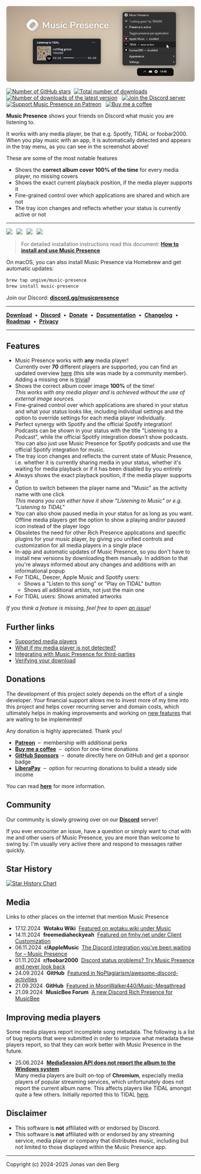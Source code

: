 ![Screenshot of the application in the tray menu and the Discord status](
  ./assets/banner.png)

[![Number of GitHub stars](https://img.shields.io/github/stars/ungive/discord-music-presence?style=flat&label=Stars&logo=github&labelColor=444&color=DAAA3F&cacheSeconds=3600)](https://star-history.com/#ungive/discord-music-presence&Date)
&nbsp;[![Total number of downloads](https://img.shields.io/github/downloads/ungive/discord-music-presence/total?style=flat&label=Downloads&labelColor=444&logo=hack-the-box&logoColor=white&cacheSeconds=600)](https://github.com/ungive/discord-music-presence/releases)
&nbsp;[![Number of downloads of the latest version](https://img.shields.io/github/downloads/ungive/discord-music-presence/latest/total?style=flat&label=Downloads%20%40latest&labelColor=444&logo=hack-the-box&logoColor=white&cacheSeconds=600)](https://github.com/ungive/discord-music-presence/releases/latest)
&nbsp;
[![Join the Discord server](https://img.shields.io/discord/1224509771068211292?logo=discord&logoColor=eee&label=Discord&labelColor=464ce5&color=fff&cacheSeconds=43200)](https://discord-invite.musicpresence.app)
&nbsp;
[![Support Music Presence on Patreon](https://img.shields.io/badge/Patreon-black?style=flat&logo=patreon&color=black)](https://patreon.com/musicpresence)
&nbsp;
[![Buy me a coffee](https://img.shields.io/badge/Buy%20me%20a%20coffee-black?style=flat&logo=buymeacoffee&logoColor=black&color=FFDD00)](https://buymeacoffee.com/jonasvandenberg)

**Music Presence** shows your friends on Discord
what music you are listening to.

It works with any media player, be that e.g. Spotify, TIDAL or foobar2000.
When you play music with an app, it is automatically detected
and appears in the tray menu, as you can see in the screenshot above!

These are some of the most notable features

- Shows the **correct album cover 100% of the time** for every media player,
  no missing covers
- Shows the exact current playback position, if the media player supports it
- Fine-grained control over which applications are shared and which are not
- The tray icon changes and reflects
  whether your status is currently active or not

---

<!-- DL_BUTTONS_BEGIN -->
[<img src="https://raw.githubusercontent.com/ungive/discord-music-presence/refs/heads/master/assets/download-win-exe-x64-2x.png" width="182">](https://github.com/ungive/discord-music-presence/releases/download/v2.3.1/musicpresence-2.3.1-windows-x64-installer.exe)&ensp;
[<img src="https://raw.githubusercontent.com/ungive/discord-music-presence/refs/heads/master/assets/download-win-zip-x64-2x.png" width="182">](https://github.com/ungive/discord-music-presence/releases/download/v2.3.1/musicpresence-2.3.1-windows-x64.zip)&ensp;
[<img src="https://raw.githubusercontent.com/ungive/discord-music-presence/refs/heads/master/assets/download-mac-dmg-arm64-2x.png" width="182">](https://github.com/ungive/discord-music-presence/releases/download/v2.3.1/musicpresence-2.3.1-mac-arm64.dmg)&ensp;
[<img src="https://raw.githubusercontent.com/ungive/discord-music-presence/refs/heads/master/assets/download-mac-dmg-x86_64-2x.png" width="182">](https://github.com/ungive/discord-music-presence/releases/download/v2.3.1/musicpresence-2.3.1-mac-x86_64.dmg)
<!-- DL_BUTTONS_END -->

> For detailed installation instructions read this document:
> [**How to install and use Music Presence**](./documentation/installation-instructions.md)

On macOS, you can also install Music Presence via Homebrew
and get automatic updates:

```sh
brew tap ungive/music-presence
brew install music-presence
```

Join our Discord: [**discord.gg/musicpresence**](https://discord.gg/musicpresence)

---

[**Download**](https://github.com/ungive/discord-music-presence/releases/latest)
&nbsp;&bullet;&nbsp;
[**Discord**](https://discord.com/invite/7rc8dWD4ug)
&nbsp;&bullet;&nbsp;
[**Donate**](https://bio.site/musicpresence)
&nbsp;&bullet;&nbsp;
[**Documentation**](./documentation/README.md)
&nbsp;&bullet;&nbsp;
[**Changelog**](./CHANGELOG.md)
&nbsp;&bullet;&nbsp;
[**Roadmap**](./documentation/roadmap.md)
&nbsp;&bullet;&nbsp;
[**Privacy**](./PRIVACY.md)

---

## Features

- Music Presence works with **any** media player!  
  Currently over **70** different players are supported,
  you can find an updated overview
  [here](https://musicpresence.pocha.moe/)
  (this site was made by a community member).
  Adding a missing one is
  [trivial](./documentation/troubleshooting.md#if-your-media-player-is-still-not-detected)!
- Shows the correct album cover image **100%** of the time!  
  *This works with any media player
  and is achieved without the use of external image sources.*
- Fine-grained control
  over which applications are shared in your status
  and what your status looks like,
  including individual settings and the option to override settings
  for each media player individually.
- Perfect synergy with Spotify and the official Spotify integration!
  Podcasts can be shown in your status with the title "Listening to a Podcast",
  while the official Spotify integration doesn't show podcasts.
  You can also just use Music Presence for Spotify podcasts
  and use the official Spotify integration for music.
- The tray icon changes and reflects the current state of Music Presence,
  i.e. whether it is currently sharing media in your status,
  whether it's waiting for media playback
  or if it has been disabled by you entirely
- Always shows the exact playback position, if the media player supports it
- Option to switch between the player name
  and "Music" as the activity name with one click  
  *This means you can either have it show "Listening to Music"
  or e.g. "Listening to TIDAL"*
- You can also show paused media in your status for as long as you want.
  Offline media players get the option to show a playing and/or paused icon
  instead of the player logo
- Obsoletes the need for other Rich Presence applications
  and specific plugins for your music player,
  by giving you unified controls and customization for all media players
  in a single place
- In-app and automatic updates of Music Presence,
  so you don't have to install new versions by downloading them manually.
  In addition to that you're always informed
  about any changes and additions with an informational popup
- For TIDAL, Deezer, Apple Music and Spotify users:
  - Shows a "Listen to this song" or "Play on TIDAL" button
  - Shows all additional artists, not just the main one
- For TIDAL users: Shows animated artworks

*If you think a feature is missing, feel free to open
[an issue](https://github.com/ungive/discord-music-presence/issues/new/choose)!*

## Further links

- [Supported media players](./documentation/supported-media-players.md)
- [What if my media player is not detected?](./documentation/troubleshooting.md)
- [Integrating with Music Presence for third-parties](./documentation/third-party-integration.md)
- [Verifying your download](./documentation/automatic-updates.md#verifying-releases)

## Donations

The development of this project solely depends
on the effort of a single developer.
Your financial support allows me to invest more of my time into this project
and helps cover recurring server and domain costs,
which ultimately helps in making improvements
and working on [new features](./documentation/roadmap.md)
that are waiting to be implemented!

Any donation is highly appreciated. Thank you!

* **[Patreon](https://www.patreon.com/musicpresence)**
  &nbsp;&ndash;&nbsp; membership with additional perks
* **[Buy me a coffee](https://buymeacoffee.com/jonasvandenberg)**
  &nbsp;&ndash;&nbsp; option for one-time donations
* **[GitHub Sponsors](https://github.com/sponsors/ungive)**
  &nbsp;&ndash;&nbsp; donate directly here on GitHub and get a sponsor badge
* **[LiberaPay](https://liberapay.com/jonasvandenberg)**
  &nbsp;&ndash;&nbsp; option for recurring donations
  to build a steady side income

You can read [**here**](./FUNDING.md) for more information.

## Community

Our community is slowly growing
over on our [**Discord**](https://discord.com/invite/7rc8dWD4ug) server!

If you ever encounter an issue, have a question
or simply want to chat with me and other users of Music Presence,
you are more than welcome to swing by.
I'm usually very active there and respond to messages rather quickly.

## Star History

[![Star History Chart](https://api.star-history.com/svg?repos=ungive/discord-music-presence&type=Date)](https://star-history.com/#ungive/discord-music-presence&Date)

## Media

Links to other places on the internet that mention Music Presence

- 17.12.2024&nbsp; **Wotaku Wiki**&nbsp; [Featured on <ins>wotaku.wiki</ins> under Music](https://wotaku.wiki/music#misc)
- 14.11.2024&nbsp; **freemediaheckyeah**&nbsp; [Featured on <ins>fmhy.net</ins> under Client Customization](https://fmhy.net/social-media-tools#client-customization)
- 06.11.2024&nbsp; **r/AppleMusic**&nbsp; [The Discord integration you've been waiting for – Music Presence](https://www.reddit.com/r/AppleMusic/comments/1gkzkwu)
- 01.11.2024&nbsp; **r/foobar2000**&nbsp; [Discord status problems? Try Music Presence and never look back](https://www.reddit.com/r/foobar2000/comments/1gh8bhb)
- 24.09.2024&nbsp; **GitHub**&nbsp; [Featured in <ins>NoPlagiarism/awesome-discord-activities</ins>](https://github.com/NoPlagiarism/awesome-discord-activities)
- 21.09.2024&nbsp; **GitHub**&nbsp; [Featured in <ins>MoonWalker440/Music-Megathread</ins>](https://github.com/MoonWalker440/Music-Megathread)
- 21.09.2024&nbsp; **MusicBee Forum**&nbsp;
  [A new Discord Rich Presence for MusicBee](https://getmusicbee.com/forum/index.php?topic=41833.0)

<!--
- 02.06.2024&nbsp; **r/TIdaL**&nbsp;
  [I made a Discord status for TIDAL – Music Presence](https://www.reddit.com/r/TIdaL/comments/1d6azbm)
- 20.09.2024&nbsp; **r/musicbee**&nbsp;
  [Reliable album covers in your Discord status with Music Presence](https://www.reddit.com/r/musicbee/comments/1fli01d)
-->

## Improving media players

Some media players report incomplete song metadata.
The following is a list of bug reports that were submitted
in order to improve what metadata these players report,
so that they can work better with Music Presence in the future.

- 25.06.2024&nbsp; [**MediaSession API does not report the album to the Windows system**](https://issues.chromium.org/issues/349310439)  
  Many media players are built on-top of **Chromium**,
  especially media players of popular streaming services,
  which unfortunately does not report the current album name.
  This affects players like TIDAL amongst quite a few others.
  Initially reported this to TIDAL [here](https://github.com/orgs/tidal-music/discussions/74).

## Disclaimer

- This software is **not** affiliated with or endorsed by Discord.  
- This software is **not** affiliated with or endorsed by
  any streaming service, media player or company that distributes music,
  including but not limited to those displayed within the Music Presence app.

---

Copyright (c) 2024-2025 Jonas van den Berg
